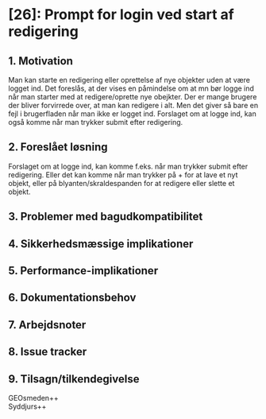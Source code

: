 # [26]: Prompt for login ved start af redigering

## 1. Motivation

Man kan starte en redigering eller oprettelse af nye objekter uden at være logget ind. Det foreslås, at der vises en påmindelse om at mn bør logge ind når man starter med at redigere/oprette nye obejkter. Der er mange brugere der bliver forvirrede over, at man kan redigere i alt. Men det giver så bare en fejl i brugerfladen når man ikke er logget ind. Forslaget om at logge ind, kan også komme når man trykker submit efter redigering.

## 2. Foreslået løsning

Forslaget om at logge ind, kan komme f.eks. når man trykker submit efter redigering. Eller det kan komme når man trykker på + for at lave et nyt objekt, eller på blyanten/skraldespanden for at redigere eller slette et objekt.

## 3. Problemer med bagudkompatibilitet

## 4. Sikkerhedsmæssige implikationer

## 5. Performance-implikationer

## 6. Dokumentationsbehov

## 7. Arbejdsnoter

## 8. Issue tracker  

## 9. Tilsagn/tilkendegivelse

GEOsmeden++  
Syddjurs++
